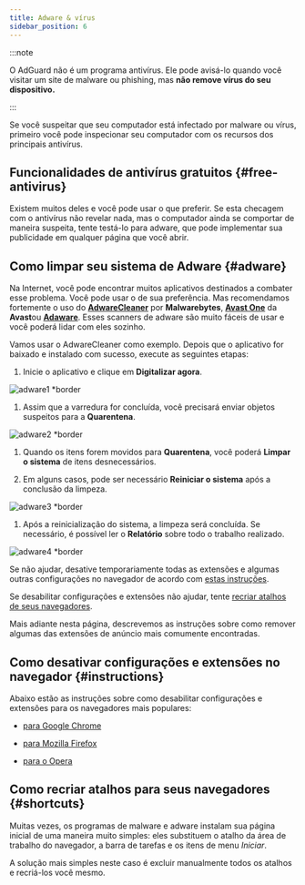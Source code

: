 ```yaml
---
title: Adware & vírus
sidebar_position: 6
---
```


:::note

O AdGuard não é um programa antivírus. Ele pode avisá-lo quando você visitar um site de malware ou phishing, mas **não remove vírus do seu dispositivo.**

:::

Se você suspeitar que seu computador está infectado por malware ou vírus, primeiro você pode inspecionar seu computador com os recursos dos principais antivírus.

## Funcionalidades de antivírus gratuitos {#free-antivirus}

Existem muitos deles e você pode usar o que preferir. Se esta checagem com o antivírus não revelar nada, mas o computador ainda se comportar de maneira suspeita, tente testá-lo para adware, que pode implementar sua publicidade em qualquer página que você abrir.

## Como limpar seu sistema de Adware {#adware}

Na Internet, você pode encontrar muitos aplicativos destinados a combater esse problema. Você pode usar o de sua preferência. Mas recomendamos fortemente o uso do **[AdwareCleaner](https://www.malwarebytes.com/adwcleaner)** por **Malwarebytes**, **[Avast One](https://www.avast.com/c-adware-removal-tool)** da **Avast**ou **[Adaware](https://www.adaware.com)**. Esses scanners de adware são muito fáceis de usar e você poderá lidar com eles sozinho.

Vamos usar o AdwareCleaner como exemplo. Depois que o aplicativo for baixado e instalado com sucesso, execute as seguintes etapas:

1. Inicie o aplicativo e clique em **Digitalizar agora**.

![adware1 *border](https://cdn.adtidy.org/content/Kb/ad_blocker/guides/adware1.png)

1. Assim que a varredura for concluída, você precisará enviar objetos suspeitos para a **Quarentena**.

![adware2 *border](https://cdn.adtidy.org/content/Kb/ad_blocker/guides/adware2.png)

1. Quando os itens forem movidos para **Quarentena**, você poderá **Limpar o sistema** de itens desnecessários.

1. Em alguns casos, pode ser necessário **Reiniciar o sistema** após a conclusão da limpeza.

![adware3 *border](https://cdn.adtidy.org/content/Kb/ad_blocker/guides/adware3.png)

1. Após a reinicialização do sistema, a limpeza será concluída. Se necessário, é possível ler o **Relatório** sobre todo o trabalho realizado.

![adware4 *border](https://cdn.adtidy.org/content/Kb/ad_blocker/guides/adware4.png)

Se não ajudar, desative temporariamente todas as extensões e algumas outras configurações no navegador de acordo com [estas instruções](#instructions).

Se desabilitar configurações e extensões não ajudar, tente [recriar atalhos de seus navegadores](#shortcuts).

Mais adiante nesta página, descrevemos as instruções sobre como remover algumas das extensões de anúncio mais comumente encontradas.

## Como desativar configurações e extensões no navegador {#instructions}

Abaixo estão as instruções sobre como desabilitar configurações e extensões para os navegadores mais populares:

- [para Google Chrome](https://support.google.com/chrome/answer/187443?hl=en)

- [para Mozilla Firefox](https://support.mozilla.org/en-US/kb/disable-or-remove-add-ons)

- [para o Opera](https://help.opera.com/en/latest/customization/#extensions)

## Como recriar atalhos para seus navegadores {#shortcuts}

Muitas vezes, os programas de malware e adware instalam sua página inicial de uma maneira muito simples: eles substituem o atalho da área de trabalho do navegador, a barra de tarefas e os itens de menu *Iniciar*.

A solução mais simples neste caso é excluir manualmente todos os atalhos e recriá-los você mesmo.
